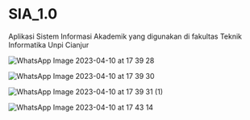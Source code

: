 # SIA_1.0
Aplikasi Sistem Informasi Akademik yang digunakan di fakultas Teknik Informatika Unpi Cianjur

![WhatsApp Image 2023-04-10 at 17 39 28](https://user-images.githubusercontent.com/77492139/230887123-22e6b505-a0cf-44d7-8034-cedd2313430f.jpeg)

![WhatsApp Image 2023-04-10 at 17 39 30](https://user-images.githubusercontent.com/77492139/230887139-a55f73ea-30fc-48cc-a495-fe6f7cffc6e4.jpeg)

![WhatsApp Image 2023-04-10 at 17 39 31 (1)](https://user-images.githubusercontent.com/77492139/230887148-91c801c9-d384-4420-8084-5560dc7a0a89.jpeg)

![WhatsApp Image 2023-04-10 at 17 43 14](https://user-images.githubusercontent.com/77492139/230887166-34adfa48-b61b-4a94-9aaf-18e2ec53cf6d.jpeg)

